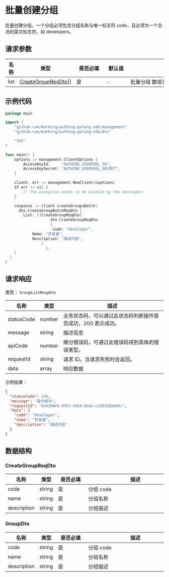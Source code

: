 # 批量创建分组

<!--
  警告⚠️：
  不要直接修改该文档，
  https://github.com/Authing/authing-docs-factory
  使用该项目进行生成
-->

<LastUpdated />

批量创建分组，一个分组必须包含分组名称与唯一标志符 code，且必须为一个合法的英文标志符，如 developers。

## 请求参数

| 名称 | 类型 | <div style="width:80px">是否必填</div> | <div style="width:60px">默认值</div> | <div style="width:300px">描述</div> | <div style="width:200px">示例值</div> |
| ---- | ---- | ---- | ---- | ---- | ---- |
| list | <a href="#CreateGroupReqDto">CreateGroupReqDto[]</a> | 是 | - | 批量分组 数组长度限制：50。 |  |


## 示例代码
```go
package main

import (
    "github.com/Authing/authing-golang-sdk/management"
    "github.com/Authing/authing-golang-sdk/dto"

    "fmt"
)

func main() {
    options := management.ClientOptions {
        AccessKeyId:     "AUTHING_USERPOOL_ID",
        AccessKeySecret: "AUTHING_USERPOOL_SECRET",
    }

    client, err := management.NewClient(&options)
    if err != nil {
        // The exception needs to be handled by the developer.
    }

    response := client.createGroupsBatch(
      dto.CreateGroupBatchReqDto {
        List: []CreateGroupReqDto{
                    dto.CreateGroupReqDto
                    {
                     Code: "developer",
            Name: "开发者",
            Description: "描述内容",
                }
                  },
    }
  )
}
```


## 请求响应

类型： `GroupListRespDto`

| 名称 | 类型 | 描述 |
| ---- | ---- | ---- |
| statusCode | number | 业务状态码，可以通过此状态码判断操作是否成功，200 表示成功。 |
| message | string | 描述信息 |
| apiCode | number | 细分错误码，可通过此错误码得到具体的错误类型。 |
| requestId | string | 请求 ID。当请求失败时会返回。 |
| data | array | 响应数据 |



示例结果：

```json
{
  "statusCode": 200,
  "message": "操作成功",
  "requestId": "934108e5-9fbf-4d24-8da1-c330328abd6c",
  "data": {
    "code": "developer",
    "name": "开发者",
    "description": "描述内容"
  }
}
```

## 数据结构


### <a id="CreateGroupReqDto"></a> CreateGroupReqDto

| 名称 | 类型 | <div style="width:80px">是否必填</div> | <div style="width:300px">描述</div> | <div style="width:200px">示例值</div> |
| ---- |  ---- | ---- | ---- | ---- |
| code | string | 是 | 分组 code   |  `developer` |
| name | string | 是 | 分组名称   |  `开发者` |
| description | string | 是 | 分组描述   |  `描述内容` |


### <a id="GroupDto"></a> GroupDto

| 名称 | 类型 | <div style="width:80px">是否必填</div> | <div style="width:300px">描述</div> | <div style="width:200px">示例值</div> |
| ---- |  ---- | ---- | ---- | ---- |
| code | string | 是 | 分组 code   |  `developer` |
| name | string | 是 | 分组名称   |  `开发者` |
| description | string | 是 | 分组描述   |  `描述内容` |


